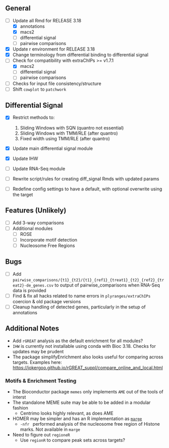 ## General

- [ ] Update all Rmd for RELEASE 3.18
    - [x] annotations
    - [x] macs2
    - [ ] differential signal
    - [ ] pairwise comparisons
- [x] Update r environment for RELEASE 3.18
- [x] Change terminology from differential binding to differential signal
- [ ] Check for compatibility with extraChIPs >= v1.7.1
  - [x] macs2
  - [ ] differential signal
  - [ ] pairwise comparisons
- [ ] Checks for input file consistency/structure
- [ ] Shift `cowplot` to `patchwork`

## Differential Signal

- [x] Restrict methods to:
    1. Sliding Windows with SQN (quantro not essential)
    2. Sliding Windows with TMM/RLE (after quantro)
    3. Fixed width using TMM/RLE (after quantro)
- [x] Update main differential signal module
- [x] Update IHW
- [ ] Update RNA-Seq module
- [ ] Rewrite script/rules for creating diff_signal Rmds with updated params
- [ ] Redefine config settings to have a default, with optional overwrite using the target 


## Features (Unlikely)

- [ ] Add 3-way comparisons
- [ ] Additional modules
  - [ ] ROSE
  - [ ] Incorporate motif detection
  - [ ] Nucleosome Free Regions

## Bugs

- [ ] Add `pairwise_comparisons/{t1}_{t2}/{t1}_{ref1}_{treat1}_{t2}_{ref2}_{treat2}-de_genes.csv` to output of pairwise_comparisons when RNA-Seq data is provided
- [ ] Find & fix all hacks related to name errors in `plyranges/extraChIPs` coercion & old package versions
- [ ] Cleanup handling of detected genes, particularly in the setup of annotations

## Additional Notes

- Add `rGREAT` analysis as the default enrichment for all modules?
- `IHW` is currently not installable using conda with Bioc 3.18. Checks for updates may be prudent
- The package simplifyEnrichment also looks useful for comparing across targets. Examples here: https://jokergoo.github.io/rGREAT_suppl/compare_online_and_local.html

### Motifs & Enrichment Testing

- The Bioconductor package `memes` only implements `AME` out of the tools of interst
- The standalone MEME suite may be able to be added in a modular fashion
    + Centrimo looks highly relevant, as does AME
- HOMER may be simpler and has an R implementation as [`marge`](https://robertamezquita.github.io/marge/index.html)
    + `-nfr ` performed analysis of the nucleosome free region of Histone marks. Not available in `marge`
- Need to figure out `regioneR`
    + Use `regionR` to compare peak sets across targets?
